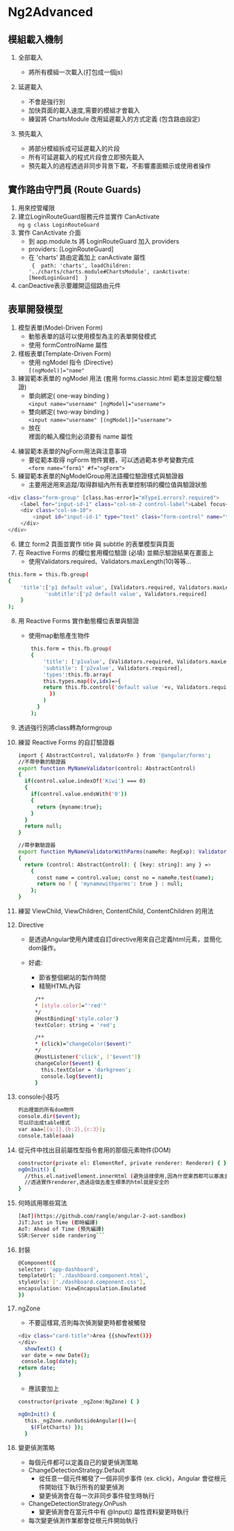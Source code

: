 # Ng2Advanced

## 模組載入機制
  1. 全部載入  
     - 將所有模組一次載入(打包成一個js)  

  2. 延遲載入  
     - 不會是強行別  
     - 加快頁面的載入速度,需要的模組才會載入  
     - 練習將 ChartsModule 改用延遲載入的方式定義 (包含路由設定)  

  3. 預先載入  
     - 將部分模組拆成可延遲載入的片段  
     - 所有可延遲載入的程式片段會立即預先載入  
     - 預先載入的過程透過非同步背景下載，不影響畫面顯示或使用者操作  

## 實作路由守門員 (Route Guards)

1. 用來控管權限
2. 建立LoginRouteGuard服務元件並實作 CanActivate  
    `ng g class LoginRouteGuard`
3. 實作 CanActivate 介面  
    - 到 app.module.ts 將 LoginRouteGuard 加入 providers  
    - providers: [LoginRouteGuard]  
    - 在 'charts' 路由定義加上 canActivate 屬性  
      `
        { 
            path: 'charts',
            loadChildren: '../charts/charts.module#ChartsModule',
            canActivate:[NeedLoginGuard] 
        }`  
4. canDeactive表示要離開這個路由元件  

## 表單開發模型  
1. 模型表單(Model-Driven Form) 
    - 動態表單的話可以使用模型為主的表單開發模式  
    - 使用 formControlName 屬性  
2. 樣板表單(Template-Driven Form)  
    - 使用 ngModel 指令 (Directive)    
    `[(ngModel)]="name"`  
3. 練習範本表單的 ngModel 用法 (套用 forms.classic.html 範本並設定欄位驗證)  
    - 單向綁定( one-way binding )  
    `<input name="username" [ngModel]="username">`  
    - 雙向綁定( two-way binding )  
    `<input name="username" [(ngModel)]="username">`  
    - 放在 <form> 裡面的輸入欄位則必須要有 name 屬性    
4. 練習範本表單的NgForm用法與注意事項  
    - 要從範本取得 ngForm 物件實體，可以透過範本參考變數完成  
    `<form name="form1" #f="ngForm">`  
5. 練習範本表單的NgModelGroup用法語欄位驗證樣式與驗證器  
    - 主要用途用來追蹤/取得群組內所有表單控制項的欄位值與驗證狀態  
```sh
<div class="form-group" [class.has-error]="mType1.errors?.required">
    <label for="input-id-1" class="col-sm-2 control-label">Label focus</label>
    <div class="col-sm-10">
        <input id="input-id-1" type="text" class="form-control" name="type1" #mType1="ngModel" [required]="!mTitle.errors?.required" [(ngModel)]="data.type1">
    </div>
</div>
```
6. 建立 form2 頁面並實作 title 與 subtitle 的表單模型與頁面  
7. 在 Reactive Forms 的欄位套用欄位驗證 (必填) 並顯示驗證結果在畫面上  
   - 使用Validators.required、Validators.maxLength(10)等等...  
```sh
this.form = this.fb.group(
{
    'title':['p1 default value', [Validators.required, Validators.maxLength(10)]],
            'subtitle':['p2 default value', Validators.required]
    }
);
```

8. 用 Reactive Forms 實作動態欄位表單與驗證  
   - 使用map動態產生物件  
    ```sh
        this.form = this.fb.group(
        {
            'title': ['p1value', [Validators.required, Validators.maxLength(10)]],
            'subtitle': ['p2value', Validators.required],
            'types':this.fb.array(
            this.types.map((v,idx)=>{
            return this.fb.control('default value '+v, Validators.required);
              })
            )
          }
        );
    ```

9. 透過強行別將class轉為formgroup  

10. 練習 Reactive Forms 的自訂驗證器  
    ```sh
    import { AbstractControl, ValidatorFn } from '@angular/forms';
    //不帶參數的驗證器
    export function MyNameValidator(control: AbstractControl)
    {
      if(control.value.indexOf('Kiwi') === 0)
      {
        if(control.value.endsWith('0'))
        {
          return {myname:true};
        }
      }
      return null;
    }

    //帶參數驗證器
    export function MyNameValidatorWithParms(nameRe: RegExp): ValidatorFn
    {
      return (control: AbstractControl): { [key: string]: any } =>
        {
          const name = control.value; const no = nameRe.test(name);
          return no ? { 'mynamewithparms': true } : null;
        };
    }    
    ``` 

11. 練習 ViewChild, ViewChildren, ContentChild, ContentChildren 的用法
12. Directive
    - 是透過Angular使用內建或自訂directive用來自己定義html元素，並簡化dom操作。
    - 好處:
      - 節省整個網站的製作時間
      - 精簡HTML內容

      ```sh
        /**
        * [style.color]="'red'"
        */
        @HostBinding('style.color')
        textColor: string = 'red';

        /**
        * (click)="changeColor($event)"
        */
        @HostListener('click', ['$event'])
        changeColor($event) {
          this.textColor = 'darkgreen';
          console.log($event);
        }
      ```
13. console小技巧
      ```sh
      列出裡面的所有dom物件
      console.dir($event);
      可以印出成table樣式
      var aaa=[{a:1},{b:2},{c:3}];
      console.table(aaa)
      ``` 
14. 從元件中找出目前屬性型指令套用的那個元素物件(DOM)
    ```sh
    constructor(private el: ElementRef, private renderer: Renderer) { }
    ngOnInit() {
      //this.el.nativeElement.innerHtml (避免這樣使用,因為什麼東西都可以塞進去)
      //透過實作renderer,透過這個去產生標準的html就是安全的
    }
    ```  
15. 何時該用哪些寫法
    ```sh 
    [AoT](https://github.com/rangle/angular-2-aot-sandbox)
    JiT:Just in Time (即時編譯)
    AoT: Ahead of Time (預先編譯)
    SSR:Server side randering```

16. 封裝
    ```sh
    @Component({
    selector: 'app-dashboard',
    templateUrl: './dashboard.component.html',
    styleUrls: ['./dashboard.component.css'],
    encapsulation: ViewEncapsulation.Emulated
    })
    ```

17. ngZone
    - 不要這樣寫,否則每次偵測變更時都會被觸發
    ```sh
    <div class="card-title">Area {{showText()}}
    </div>
      showText() {
     var date = new Date();
     console.log(date);
    return date;
    }
    ```
    - 應該要加上
    ```sh
    constructor(private _ngZone:NgZone) { }

    ngOnInit() {
      this._ngZone.runOutsideAngular(()=>{
        $(FlotCharts) }); 
      }
      ```

18. 變更偵測策略
    - 每個元件都可以定義自己的變更偵測策略
    -   ChangeDetectionStrategy.Default
        -   從任意一個元件觸發了一個非同步事件 (ex. click)，Angular 會從根元件開始往下執行所有的變更偵測
        - 變更偵測會在每一次非同步事件發生時執行
    -   ChangeDetectionStrategy.OnPush
        - 變更偵測會在當元件中有 @Input() 屬性資料變更時執行
    - 每次變更偵測作業都會從根元件開始執行
